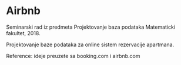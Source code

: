 # Airbnb
Seminarski rad iz predmeta Projektovanje baza podataka
Matematicki fakultet, 2018.

Projektovanje baze podataka za online sistem rezervacije apartmana.

Reference:
ideje preuzete sa booking.com i airbnb.com

